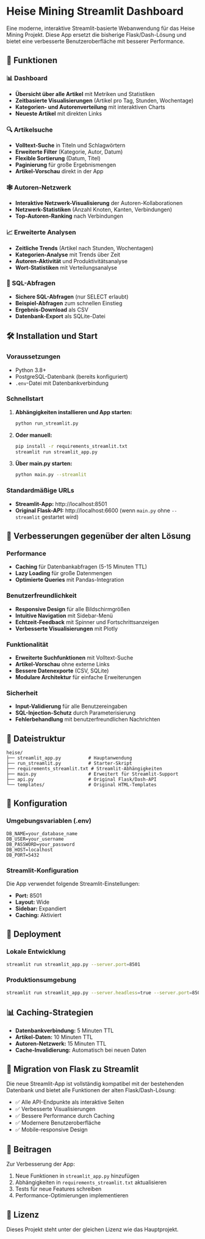 # Heise Mining Streamlit Dashboard

Eine moderne, interaktive Streamlit-basierte Webanwendung für das Heise Mining Projekt. Diese App ersetzt die bisherige Flask/Dash-Lösung und bietet eine verbesserte Benutzeroberfläche mit besserer Performance.

## 🚀 Funktionen

### 📊 Dashboard
- **Übersicht über alle Artikel** mit Metriken und Statistiken
- **Zeitbasierte Visualisierungen** (Artikel pro Tag, Stunden, Wochentage)
- **Kategorien- und Autorenverteilung** mit interaktiven Charts
- **Neueste Artikel** mit direkten Links

### 🔍 Artikelsuche
- **Volltext-Suche** in Titeln und Schlagwörtern
- **Erweiterte Filter** (Kategorie, Autor, Datum)
- **Flexible Sortierung** (Datum, Titel)
- **Paginierung** für große Ergebnismengen
- **Artikel-Vorschau** direkt in der App

### 🕸️ Autoren-Netzwerk
- **Interaktive Netzwerk-Visualisierung** der Autoren-Kollaborationen
- **Netzwerk-Statistiken** (Anzahl Knoten, Kanten, Verbindungen)
- **Top-Autoren-Ranking** nach Verbindungen

### 📈 Erweiterte Analysen
- **Zeitliche Trends** (Artikel nach Stunden, Wochentagen)
- **Kategorien-Analyse** mit Trends über Zeit
- **Autoren-Aktivität** und Produktivitätsanalyse
- **Wort-Statistiken** mit Verteilungsanalyse

### 🔧 SQL-Abfragen
- **Sichere SQL-Abfragen** (nur SELECT erlaubt)
- **Beispiel-Abfragen** zum schnellen Einstieg
- **Ergebnis-Download** als CSV
- **Datenbank-Export** als SQLite-Datei

## 🛠️ Installation und Start

### Voraussetzungen
- Python 3.8+
- PostgreSQL-Datenbank (bereits konfiguriert)
- `.env`-Datei mit Datenbankverbindung

### Schnellstart

1. **Abhängigkeiten installieren und App starten:**
   ```bash
   python run_streamlit.py
   ```

2. **Oder manuell:**
   ```bash
   pip install -r requirements_streamlit.txt
   streamlit run streamlit_app.py
   ```

3. **Über main.py starten:**
   ```bash
   python main.py --streamlit
   ```

### Standardmäßige URLs
- **Streamlit-App:** http://localhost:8501
- **Original Flask-API:** http://localhost:6600 (wenn `main.py` ohne `--streamlit` gestartet wird)

## 🎯 Verbesserungen gegenüber der alten Lösung

### Performance
- **Caching** für Datenbankabfragen (5-15 Minuten TTL)
- **Lazy Loading** für große Datenmengen
- **Optimierte Queries** mit Pandas-Integration

### Benutzerfreundlichkeit
- **Responsive Design** für alle Bildschirmgrößen
- **Intuitive Navigation** mit Sidebar-Menü
- **Echtzeit-Feedback** mit Spinner und Fortschrittsanzeigen
- **Verbesserte Visualisierungen** mit Plotly

### Funktionalität
- **Erweiterte Suchfunktionen** mit Volltext-Suche
- **Artikel-Vorschau** ohne externe Links
- **Bessere Datenexporte** (CSV, SQLite)
- **Modulare Architektur** für einfache Erweiterungen

### Sicherheit
- **Input-Validierung** für alle Benutzereingaben
- **SQL-Injection-Schutz** durch Parameterisierung
- **Fehlerbehandlung** mit benutzerfreundlichen Nachrichten

## 📁 Dateistruktur

```
heise/
├── streamlit_app.py          # Hauptanwendung
├── run_streamlit.py          # Starter-Skript
├── requirements_streamlit.txt # Streamlit-Abhängigkeiten
├── main.py                   # Erweitert für Streamlit-Support
├── api.py                    # Original Flask/Dash-API
└── templates/                # Original HTML-Templates
```

## 🔧 Konfiguration

### Umgebungsvariablen (.env)
```env
DB_NAME=your_database_name
DB_USER=your_username
DB_PASSWORD=your_password
DB_HOST=localhost
DB_PORT=5432
```

### Streamlit-Konfiguration
Die App verwendet folgende Streamlit-Einstellungen:
- **Port:** 8501
- **Layout:** Wide
- **Sidebar:** Expandiert
- **Caching:** Aktiviert

## 🚀 Deployment

### Lokale Entwicklung
```bash
streamlit run streamlit_app.py --server.port=8501
```

### Produktionsumgebung
```bash
streamlit run streamlit_app.py --server.headless=true --server.port=8501
```

## 📊 Caching-Strategien

- **Datenbankverbindung:** 5 Minuten TTL
- **Artikel-Daten:** 10 Minuten TTL
- **Autoren-Netzwerk:** 15 Minuten TTL
- **Cache-Invalidierung:** Automatisch bei neuen Daten

## 🔄 Migration von Flask zu Streamlit

Die neue Streamlit-App ist vollständig kompatibel mit der bestehenden Datenbank und bietet alle Funktionen der alten Flask/Dash-Lösung:

- ✅ Alle API-Endpunkte als interaktive Seiten
- ✅ Verbesserte Visualisierungen
- ✅ Bessere Performance durch Caching
- ✅ Modernere Benutzeroberfläche
- ✅ Mobile-responsive Design

## 🤝 Beitragen

Zur Verbesserung der App:
1. Neue Funktionen in `streamlit_app.py` hinzufügen
2. Abhängigkeiten in `requirements_streamlit.txt` aktualisieren
3. Tests für neue Features schreiben
4. Performance-Optimierungen implementieren

## 📝 Lizenz

Dieses Projekt steht unter der gleichen Lizenz wie das Hauptprojekt.
